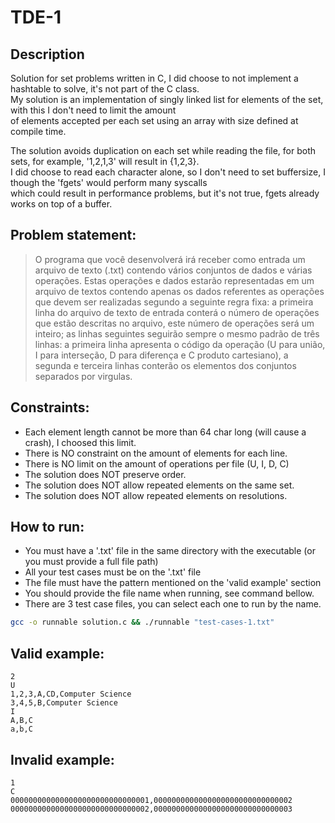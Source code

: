 # TDE-1

## Description
Solution for set problems written in C, I did choose to not implement a hashtable to solve, it's not part of the C class. <br />
My solution is an implementation of singly linked list for elements of the set, with this I don't need to limit the amount <br />
of elements accepted per each set using an array with size defined at compile time. <br />

The solution avoids duplication on each set while reading the file, for both sets, for example, '1,2,1,3' will result in {1,2,3}. <br />
I did choose to read each character alone, so I don't need to set buffersize, I though the 'fgets' would perform many syscalls  <br />
which could result in performance problems, but it's not true, fgets already works on top of a buffer. <br />

## Problem statement:
> O programa que você desenvolverá irá receber como entrada um arquivo de texto (.txt)
contendo vários conjuntos de dados e várias operações. Estas operações e dados estarão representadas
em um arquivo de textos contendo apenas os dados referentes as operações que devem ser realizadas
segundo a seguinte regra fixa: a primeira linha do arquivo de texto de entrada conterá o número de
operações que estão descritas no arquivo, este número de operações será um inteiro; as linhas
seguintes seguirão sempre o mesmo padrão de três linhas: a primeira linha apresenta o código da
operação (U para união, I para interseção, D para diferença e C produto cartesiano), a segunda e
terceira linhas conterão os elementos dos conjuntos separados por virgulas.

## Constraints:
- Each element length cannot be more than 64 char long (will cause a crash), I choosed this limit.
- There is NO constraint on the amount of elements for each line.
- There is NO limit on the amount of operations per file (U, I, D, C)
- The solution does NOT preserve order.
- The solution does NOT allow repeated elements on the same set.
- The solution does NOT allow repeated elements on resolutions.

## How to run:
- You must have a '.txt' file in the same directory with the executable (or you must provide a full file path)
- All your test cases must be on the '.txt' file
- The file must have the pattern mentioned on the 'valid example' section
- You should provide the file name when running, see command bellow.
- There are 3 test case files, you can select each one to run by the name.

```sh
gcc -o runnable solution.c && ./runnable "test-cases-1.txt"
```

## Valid example:
```
2
U
1,2,3,A,CD,Computer Science
3,4,5,B,Computer Science
I
A,B,C
a,b,C
```

## Invalid example:
```
1
C
0000000000000000000000000000001,0000000000000000000000000000002
0000000000000000000000000000002,0000000000000000000000000000003
```
